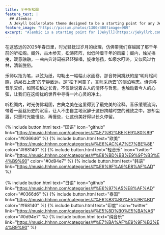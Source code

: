 ```yaml
---
title: 关于听松阁
feature_text: |
  ## Alembic
  A Jekyll boilerplate theme designed to be a starting point for any Jekyll website
feature_image: "https://picsum.photos/1300/400?image=989"
excerpt: "Alembic is a starting point for [Jekyll](https://jekyllrb.com/) projects. Rather than starting from scratch, this boilerplate is designed to get the ball rolling immediately. Install it, configure it, tweak it, push it."
---
```


在这悠远的2025年春日里，时光轻抚过岁月的纹理，仿佛带我们穿越回了那千年前的听松阁。阁外，古木参天，松涛阵阵，似低吟着千年的风霜；阁内，烛光摇曳，暖意融融，一曲古典诗词被轻轻弹唱，旋律悠扬，如泉水叮咚，又似风过竹林，清新脱俗。

乐师以指为笔，以弦为纸，勾勒出一幅幅山水画卷，那音符间跳跃的是“明月松间照，清泉石上流”的宁静致远，是“松下问童子，言师采药去”的淡泊明志。诗词与音乐交织，如同松柏之长青，不仅诉说着古人的情怀与哲思，也触动着今人的心弦，让我们在这纷扰的世界中寻得一片心灵的净土。

听松阁内，时光仿佛凝固，古典之美在这里得到了最完美的诠释。音乐缓缓流淌，带着一丝丝历史的沉香，让人不由自主地沉醉于这份跨越时空的雅致之中，忘却尘嚣，只愿时光能慢些，再慢些，让这份美好得以长久停留。

{% include button.html text="国语" icon="github" link="https://music.hhhnn.com/categories/#%E7%B2%BE%E9%80%89" color="#0366d6" %} {% include button.html text="欧美" link="https://music.hhhnn.com/categories/#%E6%AC%A7%E7%BE%8E" color="#f68140" %} {% include button.html text="轻音乐" icon="twitter" link="https://music.hhhnn.com/categories/#%E8%BD%BB%E9%9F%B3%E4%B9%90" color="#0d94e7" %} {% include button.html text="韩语" link="https://music.hhhnn.com/categories/#%E9%9F%A9%E8%AF%AD" %}
<br><br>
{% include button.html text="日语" icon="github" link="https://music.hhhnn.com/categories/#%E6%97%A5%E8%AF%AD" color="#0366d6" %} {% include button.html text="泰国" link="https://music.hhhnn.com/categories/#%E6%B3%B0%E5%9B%BD" color="#f68140" %} {% include button.html text="印度" icon="twitter" link="https://music.hhhnn.com/categories/#%E5%8D%B0%E5%BA%A6" color="#0d94e7" %} {% include button.html text="纯音乐" link="https://music.hhhnn.com/categories/#%E7%BA%AF%E9%9F%B3%E4%B9%90" %}
